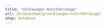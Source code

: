 ```yaml
---
title: "Volkswagen Nutzfahrzeuge"
url: /braunschweig/volkswagen-nutzfahrzeuge/
shop: Autohaus
---
```

